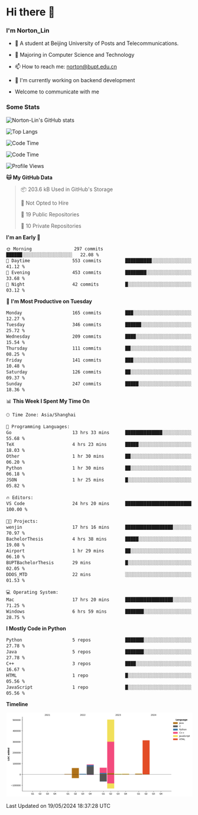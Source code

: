 
# Hi there 👋

### I'm Norton_Lin
- 🏫 A student at Beijing University of Posts and Telecommunications.
- 🌱 Majoring in Computer Science and Technology
- 📫 How to reach me: norton@bupt.edu.cn
- 🌱 I'm currently working on backend development

- Welcome to communicate with me

### Some Stats
![Norton-Lin's GitHub stats](https://github-readme-stats.vercel.app/api?username=Norton-Lin&count_private=true&show_icons=true&theme=radical)

![Top Langs](https://github-readme-stats.vercel.app/api/top-langs/?username=Norton-Lin&langs_count=10&layout=compact)

![Code Time](https://github-readme-stats.vercel.app/api/wakatime?username=Norton_Lin)

<!--START_SECTION:waka-->
![Code Time](http://img.shields.io/badge/Code%20Time-607%20hrs%2037%20mins-blue)

![Profile Views](http://img.shields.io/badge/Profile%20Views-0-blue)

**🐱 My GitHub Data** 

> 📦 203.6 kB Used in GitHub's Storage 
 > 
> 🚫 Not Opted to Hire
 > 
> 📜 19 Public Repositories 
 > 
> 🔑 10 Private Repositories 
 > 
**I'm an Early 🐤** 

```text
🌞 Morning                297 commits         ██████░░░░░░░░░░░░░░░░░░░   22.08 % 
🌆 Daytime                553 commits         ██████████░░░░░░░░░░░░░░░   41.12 % 
🌃 Evening                453 commits         ████████░░░░░░░░░░░░░░░░░   33.68 % 
🌙 Night                  42 commits          █░░░░░░░░░░░░░░░░░░░░░░░░   03.12 % 
```
📅 **I'm Most Productive on Tuesday** 

```text
Monday                   165 commits         ███░░░░░░░░░░░░░░░░░░░░░░   12.27 % 
Tuesday                  346 commits         ██████░░░░░░░░░░░░░░░░░░░   25.72 % 
Wednesday                209 commits         ████░░░░░░░░░░░░░░░░░░░░░   15.54 % 
Thursday                 111 commits         ██░░░░░░░░░░░░░░░░░░░░░░░   08.25 % 
Friday                   141 commits         ███░░░░░░░░░░░░░░░░░░░░░░   10.48 % 
Saturday                 126 commits         ██░░░░░░░░░░░░░░░░░░░░░░░   09.37 % 
Sunday                   247 commits         █████░░░░░░░░░░░░░░░░░░░░   18.36 % 
```


📊 **This Week I Spent My Time On** 

```text
🕑︎ Time Zone: Asia/Shanghai

💬 Programming Languages: 
Go                       13 hrs 33 mins      ██████████████░░░░░░░░░░░   55.68 % 
TeX                      4 hrs 23 mins       █████░░░░░░░░░░░░░░░░░░░░   18.03 % 
Other                    1 hr 30 mins        ██░░░░░░░░░░░░░░░░░░░░░░░   06.20 % 
Python                   1 hr 30 mins        ██░░░░░░░░░░░░░░░░░░░░░░░   06.18 % 
JSON                     1 hr 25 mins        █░░░░░░░░░░░░░░░░░░░░░░░░   05.82 % 

🔥 Editors: 
VS Code                  24 hrs 20 mins      █████████████████████████   100.00 % 

🐱‍💻 Projects: 
wenjin                   17 hrs 16 mins      ██████████████████░░░░░░░   70.97 % 
BachelorThesis           4 hrs 38 mins       █████░░░░░░░░░░░░░░░░░░░░   19.08 % 
Airport                  1 hr 29 mins        ██░░░░░░░░░░░░░░░░░░░░░░░   06.10 % 
BUPTBachelorThesis       29 mins             █░░░░░░░░░░░░░░░░░░░░░░░░   02.05 % 
DDOS_MTD                 22 mins             ░░░░░░░░░░░░░░░░░░░░░░░░░   01.53 % 

💻 Operating System: 
Mac                      17 hrs 20 mins      ██████████████████░░░░░░░   71.25 % 
Windows                  6 hrs 59 mins       ███████░░░░░░░░░░░░░░░░░░   28.75 % 
```

**I Mostly Code in Python** 

```text
Python                   5 repos             ███████░░░░░░░░░░░░░░░░░░   27.78 % 
Java                     5 repos             ███████░░░░░░░░░░░░░░░░░░   27.78 % 
C++                      3 repos             ████░░░░░░░░░░░░░░░░░░░░░   16.67 % 
HTML                     1 repo              █░░░░░░░░░░░░░░░░░░░░░░░░   05.56 % 
JavaScript               1 repo              █░░░░░░░░░░░░░░░░░░░░░░░░   05.56 % 
```



**Timeline**

![Lines of Code chart](https://raw.githubusercontent.com/Norton-Lin/Norton-Lin/main/assets/bar_graph.png)


 Last Updated on 19/05/2024 18:37:28 UTC
<!--END_SECTION:waka-->
